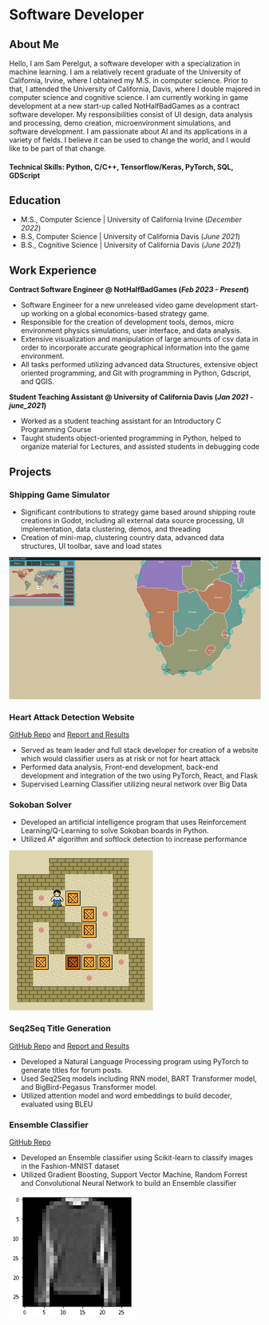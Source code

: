 # Software Developer

## About Me

Hello, I am Sam Perelgut, a software developer with a specialization in machine learning. I am a relatively recent graduate of the University of California, Irvine, where I obtained my M.S. in computer science. Prior to that, I attended the University of California, Davis, where I double majored in computer science and cognitive science. I am currently working in game development at a new start-up called NotHalfBadGames as a contract software developer. My responsibilities consist of UI design, data analysis and processing, demo creation, microenvironment simulations, and software development. I am passionate about AI and its applications in a variety of fields. I believe it can be used to change the world, and I would like to be part of that change.
  
#### Technical Skills: Python, C/C++, Tensorflow/Keras, PyTorch, SQL, GDScript

## Education
- M.S., Computer Science | University of California Irvine (_December 2022_)								       		
- B.S, Computer Science | University of California Davis (_June 2021_)	 			        		
- B.S., Cognitive Science | University of California Davis (_June 2021_)

## Work Experience
**Contract Software Engineer @ NotHalfBadGames (_Feb 2023 - Present_)**
- Software Engineer for a new unreleased video game development start-up working on a global economics-based strategy game.
- Responsible for the creation of development tools, demos, micro environment physics simulations, user interface, and data analysis.
- Extensive visualization and manipulation of large amounts of csv data in order to incorporate accurate geographical information into the game environment.
- All tasks performed utilizing advanced data Structures, extensive object oriented programming, and Git with programming in Python, Gdscript, and QGIS.

**Student Teaching Assistant @ University of California Davis (_Jan 2021 - june_2021_)**
- Worked as a student teaching assistant for an Introductory C Programming Course
- Taught students object-oriented programming in Python, helped to organize material for Lectures, and assisted students in debugging code

## Projects
### Shipping Game Simulator
- Significant contributions to strategy game based around shipping route creations in Godot, including all external 
data source processing, UI implementation, data clustering, demos, and threading
- Creation of mini-map, clustering country data, advanced data structures, UI toolbar, save and load states

![Sokoban_animation](/assets/shipgif.gif)

### Heart Attack Detection Website
[GitHub Repo](https://github.com/sperelgut/HeartAttackDetection) and [Report and Results](https://github.com/sperelgut/sperelgut.github.io/blob/main/assets/ProjectReport.pdf)

- Served as team leader and full stack developer for creation of a website which would classifier users as at risk or 
not for heart attack
- Performed data analysis, Front-end development, back-end development and integration of the two using 
PyTorch, React, and Flask
- Supervised Learning Classifier utilizing neural network over Big Data



### Sokoban Solver

- Developed an artificial intelligence program that uses Reinforcement Learning/Q-Learning
to solve Sokoban boards in Python.
- Utilized A* algorithm and softlock detection to increase performance
  
![Sokoban_animation](/assets/Sokoban_ani.gif)

### Seq2Seq Title Generation
[GitHub Repo](https://github.com/sperelgut/CS272-Final-Project) and [Report and Results](https://github.com/sperelgut/sperelgut.github.io/blob/main/assets/CS272_Report-1.pdf)

- Developed a Natural Language Processing program using PyTorch to generate titles for forum posts.
- Used Seq2Seq models including RNN model, BART Transformer model, and BigBird-Pegasus Transformer 
model. 
- Utilized attention model and word embeddings to build decoder, evaluated using BLEU

### Ensemble Classifier 
[GitHub Repo](https://github.com/sperelgut/Fashion-Classifier)

- Developed an Ensemble classifier using Scikit-learn to classify images in the Fashion-MNIST dataset
- Utilized Gradient Boosting, Support Vector Machine, Random Forrest and Convolutional Neural Network
to build an Ensemble classifier

![Fashion convolution](/assets/eigenGif.gif)
